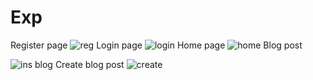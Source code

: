 # Exp
Register page
![reg](https://github.com/DeepakTDK/exp/assets/44243734/9bd1306c-bc39-49a2-a968-47c536dce308)
Login page
![login](https://github.com/DeepakTDK/exp/assets/44243734/749fb4cc-f338-4445-8564-75f0a3b62b69)
Home page
![home](https://github.com/DeepakTDK/exp/assets/44243734/e6a5de23-21f6-4b6c-899c-0fcf8ad438ba)
Blog post

![ins blog](https://github.com/DeepakTDK/exp/assets/44243734/4b4a2fbf-4196-4316-b175-d3679e469b6f)
Create blog post
![create](https://github.com/DeepakTDK/exp/assets/44243734/ff0b024d-8ec8-4a26-b6d8-20b3955f218f)
